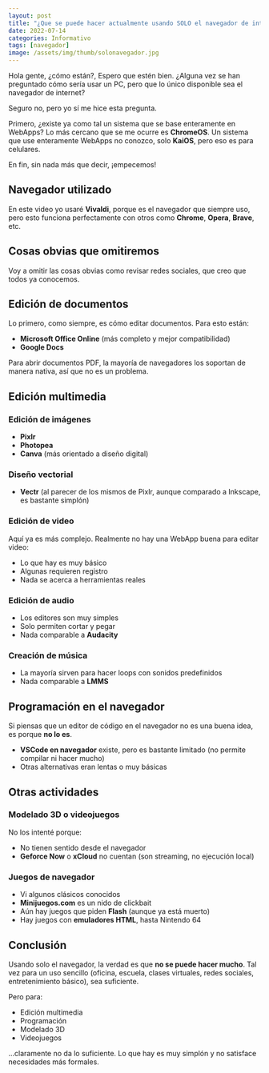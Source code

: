 ```yaml
---
layout: post
title: "¿Que se puede hacer actualmente usando SOLO el navegador de internet?"
date: 2022-07-14
categories: Informativo
tags: [navegador]
image: /assets/img/thumb/solonavegador.jpg
---
```


Hola gente, ¿cómo están?, Espero que estén bien. ¿Alguna vez se han preguntado cómo sería usar un PC, pero que lo único disponible sea el navegador de internet?

Seguro no, pero yo sí me hice esta pregunta.

Primero, ¿existe ya como tal un sistema que se base enteramente en WebApps? Lo más cercano que se me ocurre es **ChromeOS**. Un sistema que use enteramente WebApps no conozco, solo **KaiOS**, pero eso es para celulares.

En fin, sin nada más que decir, ¡empecemos!


## Navegador utilizado

En este video yo usaré **Vivaldi**, porque es el navegador que siempre uso, pero esto funciona perfectamente con otros como **Chrome**, **Opera**, **Brave**, etc.

## Cosas obvias que omitiremos

Voy a omitir las cosas obvias como revisar redes sociales, que creo que todos ya conocemos.


## Edición de documentos

Lo primero, como siempre, es cómo editar documentos. Para esto están:

- **Microsoft Office Online** (más completo y mejor compatibilidad)
- **Google Docs**

Para abrir documentos PDF, la mayoría de navegadores los soportan de manera nativa, así que no es un problema.


## Edición multimedia

### Edición de imágenes

- **Pixlr**
- **Photopea**
- **Canva** (más orientado a diseño digital)

### Diseño vectorial

- **Vectr** (al parecer de los mismos de Pixlr, aunque comparado a Inkscape, es bastante simplón)

### Edición de video

Aquí ya es más complejo. Realmente no hay una WebApp buena para editar video:

- Lo que hay es muy básico
- Algunas requieren registro
- Nada se acerca a herramientas reales

### Edición de audio

- Los editores son muy simples
- Solo permiten cortar y pegar
- Nada comparable a **Audacity**

### Creación de música

- La mayoría sirven para hacer loops con sonidos predefinidos
- Nada comparable a **LMMS**


## Programación en el navegador

Si piensas que un editor de código en el navegador no es una buena idea, es porque **no lo es**.

- **VSCode en navegador** existe, pero es bastante limitado (no permite compilar ni hacer mucho)
- Otras alternativas eran lentas o muy básicas

## Otras actividades

### Modelado 3D o videojuegos

No los intenté porque:

- No tienen sentido desde el navegador
- **Geforce Now** o **xCloud** no cuentan (son streaming, no ejecución local)

### Juegos de navegador

- Vi algunos clásicos conocidos
- **Minijuegos.com** es un nido de clickbait
- Aún hay juegos que piden **Flash** (aunque ya está muerto)
- Hay juegos con **emuladores HTML**, hasta Nintendo 64

## Conclusión

Usando solo el navegador, la verdad es que **no se puede hacer mucho**. Tal vez para un uso sencillo (oficina, escuela, clases virtuales, redes sociales, entretenimiento básico), sea suficiente.

Pero para:

- Edición multimedia
- Programación
- Modelado 3D
- Videojuegos

...claramente no da lo suficiente. Lo que hay es muy simplón y no satisface necesidades más formales.